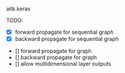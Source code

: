 aitk.keras

TODO:

- [x] forward propagate for sequential graph
- [x] backward propagate for sequential graph
- [] forward propagate for graph
- [] backward propagate for graph
- [] allow multidimensional layer outputs
